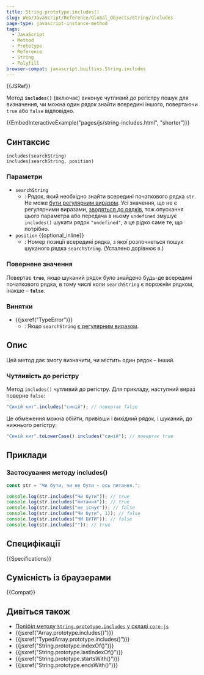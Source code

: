 ```yaml
---
title: String.prototype.includes()
slug: Web/JavaScript/Reference/Global_Objects/String/includes
page-type: javascript-instance-method
tags:
  - JavaScript
  - Method
  - Prototype
  - Reference
  - String
  - Polyfill
browser-compat: javascript.builtins.String.includes
---
```


{{JSRef}}

Метод **`includes()`** (включає) виконує чутливий до регістру пошук для визначення, чи можна один рядок знайти всередині іншого, повертаючи `true` або `false` відповідно.

{{EmbedInteractiveExample("pages/js/string-includes.html", "shorter")}}

## Синтаксис

```js-nolint
includes(searchString)
includes(searchString, position)
```

### Параметри

- `searchString`
  - : Рядок, який необхідно знайти всередині початкового рядка `str`. Не може [бути регулярним виразом](/uk/docs/Web/JavaScript/Reference/Global_Objects/RegExp#osoblyva-obrobka-rehuliarnykh-vyraziv). Усі значення, що не є регулярними виразами, [зводяться до рядків](/uk/docs/Web/JavaScript/Reference/Global_Objects/String#zvedennia-do-riadka), тож опускання цього параметра або передача в ньому `undefined` змушує `includes()` шукати рядок `"undefined"`, а це рідко саме те, що потрібно.
- `position` {{optional_inline}}
  - : Номер позиції всередині рядка, з якої розпочнеться пошук шуканого рядка `searchString`. (Усталено дорівнює `0`.)

### Повернене значення

Повертає **`true`**, якщо шуканий рядок було знайдено будь-де всередині початкового рядка, в тому числі коли `searchString` є порожнім рядком, інакше – **`false`**.

### Винятки

- {{jsxref("TypeError")}}
  - : Якщо `searchString` [є регулярним виразом](/uk/docs/Web/JavaScript/Reference/Global_Objects/RegExp#osoblyva-obrobka-rehuliarnykh-vyraziv).

## Опис

Цей метод дає змогу визначити, чи містить один рядок – інший.

### Чутливість до регістру

Метод `includes()` чутливий до регістру. Для прикладу, наступний вираз поверне `false`:

```js
"Синій кит".includes("синій"); // повертає false
```

Це обмеження можна обійти, привівши і вихідний рядок, і шуканий, до нижнього регістру:

```js
"Синій кит".toLowerCase().includes("синій"); // повертає true
```

## Приклади

### Застосування методу includes()

```js
const str = "Чи бути, чи не бути — ось питання.";

console.log(str.includes("Чи бути")); // true
console.log(str.includes("питання")); // true
console.log(str.includes("не існує")); // false
console.log(str.includes("Чи бути", 1)); // false
console.log(str.includes("ЧИ БУТИ")); // false
console.log(str.includes("")); // true
```

## Специфікації

{{Specifications}}

## Сумісність із браузерами

{{Compat}}

## Дивіться також

- [Поліфіл методу `String.prototype.includes` у складі `core-js`](https://github.com/zloirock/core-js#ecmascript-string-and-regexp)
- {{jsxref("Array.prototype.includes()")}}
- {{jsxref("TypedArray.prototype.includes()")}}
- {{jsxref("String.prototype.indexOf()")}}
- {{jsxref("String.prototype.lastIndexOf()")}}
- {{jsxref("String.prototype.startsWith()")}}
- {{jsxref("String.prototype.endsWith()")}}
